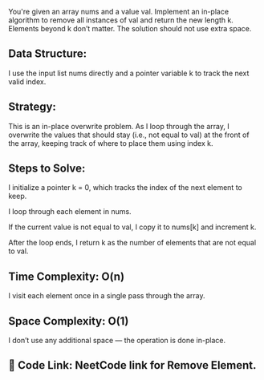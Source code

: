 You're given an array nums and a value val. Implement an in-place algorithm to remove all instances of val and return the new length k. Elements beyond k don’t matter. The solution should not use extra space.

## Data Structure:
I use the input list nums directly and a pointer variable k to track the next valid index.
## Strategy:
This is an in-place overwrite problem.
As I loop through the array, I overwrite the values that should stay (i.e., not equal to val) at the front of the array, keeping track of where to place them using index k.
## Steps to Solve:

I initialize a pointer k = 0, which tracks the index of the next element to keep.

I loop through each element in nums.

If the current value is not equal to val, I copy it to nums[k] and increment k.

After the loop ends, I return k as the number of elements that are not equal to val.

## Time Complexity: O(n)
I visit each element once in a single pass through the array.

## Space Complexity: O(1)
I don’t use any additional space — the operation is done in-place.

## 🔗 Code Link:       NeetCode link for Remove Element.